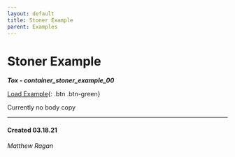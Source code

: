 ```yaml
---
layout: default
title: Stoner Example
parent: Examples
---
```


# Stoner Example
***Tox - container_stoner_example_00***  

[Load Example](?remoteTox=https://github.com/raganmd/touchdesigner-community-examples-code/blob/main/tox/container_stoner_example_00.tox?raw=true){: .btn .btn-green}

Currently no body copy 

---
#### Created 03.18.21
*Matthew Ragan*